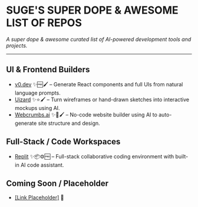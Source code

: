 # SUGE'S SUPER DOPE & AWESOME LIST OF REPOS  
_A super dope & awesome curated list of AI-powered development tools and projects._

---

## UI & Frontend Builders
- <a href="https://v0.dev/" target="_blank">v0.dev</a> ✨🆓🖌️ – Generate React components and full UIs from natural language prompts.
- <a href="https://uizard.io/" target="_blank">Uizard</a> ✨⭐🖌️ – Turn wireframes or hand-drawn sketches into interactive mockups using AI.
- <a href="https://webcrumbs.ai/" target="_blank">Webcrumbs.ai</a> ✨🧪🖌️ – No-code website builder using AI to auto-generate site structure and design.

## Full-Stack / Code Workspaces
- <a href="https://replit.com/" target="_blank">Replit</a> ✨📦⚙️🆓 – Full-stack collaborative coding environment with built-in AI code assistant.

## Coming Soon / Placeholder
- <a href="https://" target="_blank">[Link Placeholder]</a> 🔧